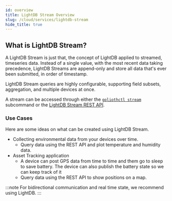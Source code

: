 ```yaml
---
id: overview
title: LightDB Stream Overview
slug: /cloud/services/lightdb-stream
hide_title: true
---
```


## What is LightDB Stream?

A LightDB Stream is just that, the concept of LightDB applied to streamed, timeseries data. Instead of a single value, with the most recent data taking precedence, LightDB Streams are append-only and store all data that's ever been submitted, in order of timestamp.

LightDB Stream queries are highly configurable, supporting field subsets, aggregation, and multiple devices at once.

A stream can be accessed through either the [`goliothctl stream`](/reference/command-line-tools/goliothctl/goliothctl_stream) subcommand or the [LightDB Stream REST API](/reference/rest-api/openapi).

### Use Cases

Here are some ideas on what can be created using LightDB Stream.

- Collecting environmental data from your devices over time.
  - Query data using the REST API and plot temperature and humidity data.
- Asset Tracking application
  - A device can post GPS data from time to time and them go to sleep to save battery. The device can also publish the battery state so we can keep track of it
  - Query data using the REST API to show positions on a map.

:::note
For bidirectional communication and real time state, we recommend using LightDB.
:::
